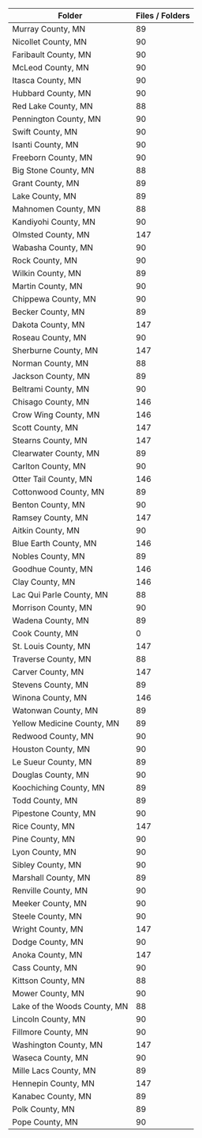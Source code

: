 | Folder                       |   Files / Folders |
|------------------------------|-------------------|
| Murray County, MN            |                89 |
| Nicollet County, MN          |                90 |
| Faribault County, MN         |                90 |
| McLeod County, MN            |                90 |
| Itasca County, MN            |                90 |
| Hubbard County, MN           |                90 |
| Red Lake County, MN          |                88 |
| Pennington County, MN        |                90 |
| Swift County, MN             |                90 |
| Isanti County, MN            |                90 |
| Freeborn County, MN          |                90 |
| Big Stone County, MN         |                88 |
| Grant County, MN             |                89 |
| Lake County, MN              |                89 |
| Mahnomen County, MN          |                88 |
| Kandiyohi County, MN         |                90 |
| Olmsted County, MN           |               147 |
| Wabasha County, MN           |                90 |
| Rock County, MN              |                90 |
| Wilkin County, MN            |                89 |
| Martin County, MN            |                90 |
| Chippewa County, MN          |                90 |
| Becker County, MN            |                89 |
| Dakota County, MN            |               147 |
| Roseau County, MN            |                90 |
| Sherburne County, MN         |               147 |
| Norman County, MN            |                88 |
| Jackson County, MN           |                89 |
| Beltrami County, MN          |                90 |
| Chisago County, MN           |               146 |
| Crow Wing County, MN         |               146 |
| Scott County, MN             |               147 |
| Stearns County, MN           |               147 |
| Clearwater County, MN        |                89 |
| Carlton County, MN           |                90 |
| Otter Tail County, MN        |               146 |
| Cottonwood County, MN        |                89 |
| Benton County, MN            |                90 |
| Ramsey County, MN            |               147 |
| Aitkin County, MN            |                90 |
| Blue Earth County, MN        |               146 |
| Nobles County, MN            |                89 |
| Goodhue County, MN           |               146 |
| Clay County, MN              |               146 |
| Lac Qui Parle County, MN     |                88 |
| Morrison County, MN          |                90 |
| Wadena County, MN            |                89 |
| Cook County, MN              |                 0 |
| St. Louis County, MN         |               147 |
| Traverse County, MN          |                88 |
| Carver County, MN            |               147 |
| Stevens County, MN           |                89 |
| Winona County, MN            |               146 |
| Watonwan County, MN          |                89 |
| Yellow Medicine County, MN   |                89 |
| Redwood County, MN           |                90 |
| Houston County, MN           |                90 |
| Le Sueur County, MN          |                89 |
| Douglas County, MN           |                90 |
| Koochiching County, MN       |                89 |
| Todd County, MN              |                89 |
| Pipestone County, MN         |                90 |
| Rice County, MN              |               147 |
| Pine County, MN              |                90 |
| Lyon County, MN              |                90 |
| Sibley County, MN            |                90 |
| Marshall County, MN          |                89 |
| Renville County, MN          |                90 |
| Meeker County, MN            |                90 |
| Steele County, MN            |                90 |
| Wright County, MN            |               147 |
| Dodge County, MN             |                90 |
| Anoka County, MN             |               147 |
| Cass County, MN              |                90 |
| Kittson County, MN           |                88 |
| Mower County, MN             |                90 |
| Lake of the Woods County, MN |                88 |
| Lincoln County, MN           |                90 |
| Fillmore County, MN          |                90 |
| Washington County, MN        |               147 |
| Waseca County, MN            |                90 |
| Mille Lacs County, MN        |                89 |
| Hennepin County, MN          |               147 |
| Kanabec County, MN           |                89 |
| Polk County, MN              |                89 |
| Pope County, MN              |                90 |